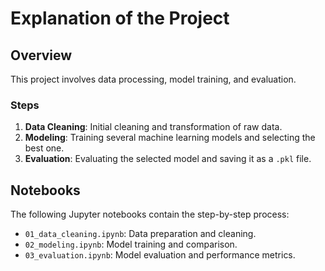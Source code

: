 # Explanation of the Project

## Overview
This project involves data processing, model training, and evaluation.

### Steps
1. **Data Cleaning**: Initial cleaning and transformation of raw data.
2. **Modeling**: Training several machine learning models and selecting the best one.
3. **Evaluation**: Evaluating the selected model and saving it as a `.pkl` file.

## Notebooks
The following Jupyter notebooks contain the step-by-step process:
- `01_data_cleaning.ipynb`: Data preparation and cleaning.
- `02_modeling.ipynb`: Model training and comparison.
- `03_evaluation.ipynb`: Model evaluation and performance metrics.

